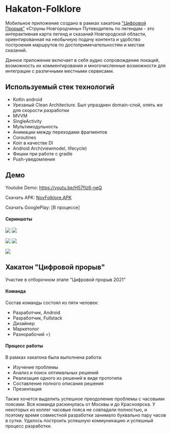 # Hakaton-Folklore
Мобильное приложение создано в рамках хакатона ["Цифровой Прорыв"](https://leadersofdigital.ru)
«Струны Новгородчины» Путеводитель по легендам - это интерактивная карта легенд и сказаний Новгородской области, ориентированная на необычную подачу контента и удобство построения маршрутов по достопримечательностям и местам сказаний.

Данное приложение включает в себя аудио сопровождение локаций, возможность их комментирования и многочисленные возможности для интеграции с различными местными сервисами.

## Используемый стек технологий
- Kotlin android
- Урезаный Clean Architecture. Был упразднен domain-слой, опять же для скорости разработки
- MVVM
- SingleActivity
- Мультимодульность
- Анимации между переходами фрагментов
- Coroutines
- Koin в качестве DI
- Android Arch(viewmodel, lifecycle)
- Фишки при работе с gradle
- Push-уведомления

## Демо
Youtube Demo:
https://youtu.be/H57fIz6-neQ

Скачать APK:
[NovFolklore.APK](https://github.com/RasM24/Hakaton-Folklore/blob/master/demo/app-release.apk)

Скачать GooglePlay:
[В процессе]


#### Скриншоты

![](/demo/screenshot1.jpg)
![](/demo/screenshot2.jpg)


![](/demo/screenshot3.jpg)
![](/demo/screenshot4.jpg)


![](/demo/screenshot5.jpg)

## Хакатон "Цифровой прорыв"
Участие в отборочном этапе "Цифровой прорыв 2021"

#### Команда
Состав команды состоял из пяти человек:
- Разработчик, Android
- Разработчик, Fullstack
- Дизайнер
- Маркетолог
- Разнорабочий =)

#### Процесс работы
В рамках хакатона была выполнена работа:
- Изучение проблемы
- Анализ и поиск оптимальных решений
- Реализация одного из решений в виде прототипа
- Составление полного описания решения
- Презентация

Также хочется выделить успешное преодоление проблемы с часовыми поясами.
Вся команда раскинулась от Москвы и до Красноярска. У некоторых из коллег часовые пояса не совпадали полностью, и поэтому время совместной разработки занимало буквально пару часов в сутки. Удалось построить успешную коммуникацию и успешный процесс разработки.
